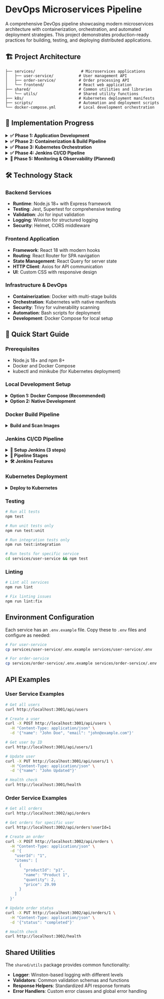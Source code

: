 # DevOps Microservices Pipeline

A comprehensive DevOps pipeline showcasing modern microservices architecture with containerization, orchestration, and automated deployment strategies. This project demonstrates production-ready practices for building, testing, and deploying distributed applications.

## 🏗️ Project Architecture

```
├── services/                    # Microservices applications
│   ├── user-service/           # User management API
│   ├── order-service/          # Order processing API
│   └── frontend/               # React web application
├── shared/                     # Common utilities and libraries
│   └── utils/                  # Shared utility functions
├── k8s/                        # Kubernetes deployment manifests
├── scripts/                    # Automation and deployment scripts
└── docker-compose.yml          # Local development orchestration
```

## 🚀 Implementation Progress

<details>
<summary><strong>✅ Phase 1: Application Development</strong></summary>

### Microservices Architecture
- **User Service** (Node.js + Express)
  - RESTful API for user management
  - CRUD operations with validation
  - Health monitoring endpoints
  - Unit and integration testing
- **Order Service** (Node.js + Express)  
  - Order processing and management
  - Service-to-service communication
  - Business logic validation
  - Comprehensive test coverage
- **Frontend Application** (React)
  - Modern SPA with React Router
  - API integration with backend services
  - Responsive UI components
  - State management with React Query

### Shared Infrastructure
- **Common Utilities Package**
  - Centralized logging with Winston
  - Input validation schemas
  - Standardized response helpers
  - Error handling middleware
- **Testing Framework**
  - Jest for unit testing
  - Supertest for API testing
  - Integration test suites
  - Code coverage reporting

</details>

<details>
<summary><strong>✅ Phase 2: Containerization & Build Pipeline</strong></summary>

### Docker Implementation
- **Multi-stage Dockerfiles**
  - Optimized build processes
  - Security best practices
  - Non-root user implementation
  - Health check integration
- **Container Orchestration**
  - Docker Compose for local development
  - Service networking configuration
  - Volume management
  - Environment variable handling

### Build Automation
- **Image Building Scripts**
  - Semantic versioning strategy
  - Git commit hash tagging
  - Automated build processes
  - Cross-platform compatibility
- **Security Scanning**
  - Trivy vulnerability assessment
  - Automated security reporting
  - Build pipeline integration
  - Critical vulnerability blocking
- **Registry Management**
  - Docker Hub integration
  - Image tagging strategies
  - Push automation scripts
  - Multi-environment support

</details>

<details>
<summary><strong>✅ Phase 3: Kubernetes Orchestration</strong></summary>

### Container Orchestration
- **Kubernetes Manifests**
  - Deployment configurations
  - Service definitions
  - ConfigMap management
  - Resource allocation
- **High Availability Setup**
  - Multi-replica deployments
  - Load balancing configuration
  - Health check probes
  - Auto-restart policies
- **Networking & Ingress**
  - Service mesh configuration
  - External traffic routing
  - SSL/TLS termination
  - Path-based routing

### Scalability Features
- **Horizontal Pod Autoscaling**
  - CPU-based scaling policies
  - Memory utilization monitoring
  - Custom metrics integration
  - Automatic scale-up/down
- **Resource Management**
  - CPU and memory limits
  - Quality of Service classes
  - Node affinity rules
  - Resource quotas

</details>

<details>
<summary><strong>✅ Phase 4: Jenkins CI/CD Pipeline</strong></summary>

### Jenkins Setup
- **Docker-based Jenkins** with local agent support
- **Pipeline as Code** using Jenkinsfile
- **Multi-stage pipeline** with parallel execution
- **Branch-based deployment** (master branch only)

### Pipeline Stages
- **📥 Checkout**: Clone code from GitHub repository
- **📦 Install Dependencies**: npm install for all services
- **🧪 Run Tests**: Parallel testing for all microservices
- **🐳 Build Images**: Smart building based on code changes
- **🔒 Security Scan**: Trivy vulnerability scanning
- **📤 Push Images**: Docker Hub registry integration
- **🚀 Deploy**: Kubernetes deployment automation

### Automation Features
- **Auto-trigger** on code changes (Poll SCM)
- **Smart building** - only build when code changes
- **Script integration** - uses existing build/deploy scripts
- **Error handling** - continues pipeline on non-critical failures

</details>

<details>
<summary><strong>🔄 Phase 5: Monitoring & Observability (Planned)</strong></summary>

### Metrics & Monitoring
- Prometheus metrics collection
- Grafana dashboard setup
- Alert manager configuration
- Custom business metrics

### Logging & Tracing
- Centralized logging with ELK stack
- Distributed tracing
- Log aggregation and analysis
- Performance monitoring

</details>

## 🛠️ Technology Stack

### Backend Services
- **Runtime**: Node.js 18+ with Express framework
- **Testing**: Jest, Supertest for comprehensive testing
- **Validation**: Joi for input validation
- **Logging**: Winston for structured logging
- **Security**: Helmet, CORS middleware

### Frontend Application
- **Framework**: React 18 with modern hooks
- **Routing**: React Router for SPA navigation
- **State Management**: React Query for server state
- **HTTP Client**: Axios for API communication
- **UI**: Custom CSS with responsive design

### Infrastructure & DevOps
- **Containerization**: Docker with multi-stage builds
- **Orchestration**: Kubernetes with native manifests
- **Security**: Trivy for vulnerability scanning
- **Automation**: Bash scripts for deployment
- **Development**: Docker Compose for local setup

## 🚀 Quick Start Guide

### Prerequisites
- Node.js 18+ and npm 8+
- Docker and Docker Compose
- kubectl and minikube (for Kubernetes deployment)

### Local Development Setup

<details>
<summary><strong>Option 1: Docker Compose (Recommended)</strong></summary>

```bash
# Clone and setup
git clone <repository-url>
cd microservices-devops-pipeline

# Build and run all services
docker-compose up --build

# Access applications
# Frontend: http://localhost:3000
# User API: http://localhost:3001/api/users
# Order API: http://localhost:3002/api/orders
```

</details>

<details>
<summary><strong>Option 2: Native Development</strong></summary>

```bash
# Install dependencies
npm install --workspaces

# Run services in separate terminals
cd services/user-service && npm run dev     # Port 3001
cd services/order-service && npm run dev    # Port 3002  
cd frontend && npm start                     # Port 3000
```

</details>

### Docker Build Pipeline

<details>
<summary><strong>Build and Scan Images</strong></summary>

```bash
# Build images with versioning
./scripts/build-images.sh v1.0.0

# Security scanning
./scripts/scan-images.sh

# Push to registry (optional)
./scripts/push-images.sh v1.0.0 docker.io your-username
```

</details>

### Jenkins CI/CD Pipeline

<details>
<summary><strong>🚀 Setup Jenkins (3 steps)</strong></summary>

```bash
# 1. Start Jenkins with Docker
cd jenkins
chmod +x jenkins-setup.sh
./jenkins-setup.sh

# 2. Access Jenkins Web UI
# URL: http://localhost:8080
# Password: Copy from terminal output

# 3. Create Pipeline Job
# - New Item → Pipeline
# - Name: devops-pipeline-github
# - Definition: Pipeline script from SCM
# - Repository: https://github.com/toannd021104/Devops-Pipeline
# - Script Path: Jenkinsfile.simple
```

</details>

<details>
<summary><strong>🔄 Pipeline Stages</strong></summary>

The Jenkins pipeline automatically:

1. **📥 Checkout** - Clone code from GitHub
2. **📦 Install Dependencies** - npm install for all services  
3. **🧪 Run Tests** - Parallel testing (user-service, order-service, frontend)
4. **🐳 Build Images** - Smart Docker builds (only when code changes)
5. **🔒 Security Scan** - Trivy vulnerability scanning
6. **📤 Push Images** - Docker Hub (master branch only)
7. **🚀 Deploy** - Kubernetes deployment (master branch only)

**Auto-trigger Options**:
- **Poll SCM**: Checks GitHub every 2 minutes for changes
- **GitHub Webhooks**: Instant trigger when code is pushed (requires public IP/ngrok)

</details>

<details>
<summary><strong>🛠️ Jenkins Features</strong></summary>

- **Smart Building**: Only builds services with code changes
- **Branch Protection**: Push/Deploy only on master branch
- **Script Integration**: Uses existing `scripts/` for build/deploy
- **Error Handling**: Continues pipeline on non-critical failures
- **Local Agent**: Runs on your machine (has Node.js, Docker, kubectl)

**View Pipeline**: Jenkins Dashboard → devops-pipeline-github → Build History

</details>

### Kubernetes Deployment

<details>
<summary><strong>Deploy to Kubernetes</strong></summary>

```bash
# Start local cluster
minikube start

# Deploy all services
chmod +x scripts/deploy-k8s.sh
./scripts/deploy-k8s.sh

# Access via ingress
echo "$(minikube ip) microservices.local" | sudo tee -a /etc/hosts
# Visit: http://microservices.local
```

</details>

### Testing

```bash
# Run all tests
npm test

# Run unit tests only
npm run test:unit

# Run integration tests only
npm run test:integration

# Run tests for specific service
cd services/user-service && npm test
```

### Linting

```bash
# Lint all services
npm run lint

# Fix linting issues
npm run lint:fix
```

## Environment Configuration

Each service has an `.env.example` file. Copy these to `.env` files and configure as needed:

```bash
# For user-service
cp services/user-service/.env.example services/user-service/.env

# For order-service
cp services/order-service/.env.example services/order-service/.env
```

## API Examples

### User Service Examples

```bash
# Get all users
curl http://localhost:3001/api/users

# Create a user
curl -X POST http://localhost:3001/api/users \
  -H "Content-Type: application/json" \
  -d '{"name": "John Doe", "email": "john@example.com"}'

# Get user by ID
curl http://localhost:3001/api/users/1

# Update user
curl -X PUT http://localhost:3001/api/users/1 \
  -H "Content-Type: application/json" \
  -d '{"name": "John Updated"}'

# Health check
curl http://localhost:3001/health
```

### Order Service Examples

```bash
# Get all orders
curl http://localhost:3002/api/orders

# Get orders for specific user
curl http://localhost:3002/api/orders?userId=1

# Create an order
curl -X POST http://localhost:3002/api/orders \
  -H "Content-Type: application/json" \
  -d '{
    "userId": "1",
    "items": [
      {
        "productId": "p1",
        "name": "Product 1",
        "quantity": 2,
        "price": 29.99
      }
    ]
  }'

# Update order status
curl -X PUT http://localhost:3002/api/orders/1 \
  -H "Content-Type: application/json" \
  -d '{"status": "completed"}'

# Health check
curl http://localhost:3002/health
```

## Shared Utilities

The `shared/utils` package provides common functionality:

- **Logger**: Winston-based logging with different levels
- **Validators**: Common validation schemas and functions
- **Response Helpers**: Standardized API response formats
- **Error Handlers**: Custom error classes and global error handling
